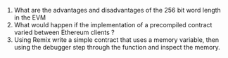 1. What are the advantages and disadvantages of
the 256 bit word length in the EVM
2. What would happen if the implementation of a
precompiled contract varied between Ethereum
clients ?
3. Using Remix write a simple contract that uses a
memory variable, then using the debugger step
through the function and inspect the memory.